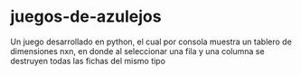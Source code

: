 # juegos-de-azulejos
Un juego desarrollado en python, el cual por consola muestra un tablero de dimensiones nxn, en donde al seleccionar una fila y una columna se destruyen todas las fichas del mismo tipo 
